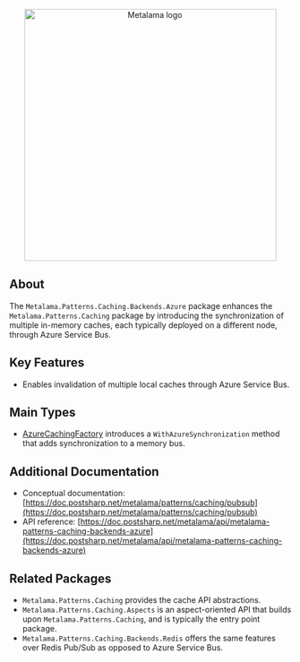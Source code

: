 <p align="center">
<img width="450" src="https://github.com/postsharp/Metalama/raw/master/images/metalama-by-postsharp.svg" alt="Metalama logo" />
</p>

## About

The `Metalama.Patterns.Caching.Backends.Azure` package enhances the `Metalama.Patterns.Caching` package by introducing the synchronization of multiple in-memory caches, each typically deployed on a different node, through Azure Service Bus.

## Key Features

* Enables invalidation of multiple local caches through Azure Service Bus.

## Main Types

* [AzureCachingFactory](https://doc.postsharp.net/metalama/api/metalama-patterns-caching-backends-azure-azurecachingfactory) introduces a `WithAzureSynchronization` method that adds synchronization to a memory bus.

## Additional Documentation

* Conceptual documentation: [https://doc.postsharp.net/metalama/patterns/caching/pubsub](https://doc.postsharp.net/metalama/patterns/caching/pubsub)
* API reference: [https://doc.postsharp.net/metalama/api/metalama-patterns-caching-backends-azure](https://doc.postsharp.net/metalama/api/metalama-patterns-caching-backends-azure)

## Related Packages

* `Metalama.Patterns.Caching` provides the cache API abstractions.
* `Metalama.Patterns.Caching.Aspects` is an aspect-oriented API that builds upon `Metalama.Patterns.Caching`, and is typically the entry point package.
* `Metalama.Patterns.Caching.Backends.Redis` offers the same features over Redis Pub/Sub as opposed to Azure Service Bus.
